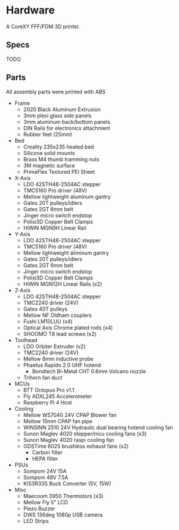 # Hardware

A CoreXY FFF/FDM 3D printer.

## Specs

TODO

## Parts

All assembly parts were printed with ABS

* Frame
    * 2020 Black Aluminum Extrusion
    * 3mm plexi glass side panels
    * 3mm aluminum back/bottom panels
    * DIN Rails for electronics attachment
    * Rubber feet (25mm)
* Bed
    * Creality 235x235 heated bed
    * Silicone solid mounts
    * Brass M4 thumb tramming nuts
    * 3M magnetic surface
    * PrimaFlex Textured PEI Sheet
* X-Axis
    * LDO 42STH48-2504AC stepper
    * TMC5160 Pro driver (48V)
    * Mellow lightweight aluminum gantry
    * Gates 20T pulleys/idlers
    * Gates 2GT 6mm belt
    * Jinger micro switch endstop
    * Polisi3D Copper Belt Clamps
    * HIWIN MGN9H Linear Rail
* Y-Axis
    * LDO 42STH48-2504AC stepper
    * TMC5160 Pro driver (48V)
    * Mellow lightweight aliminum gantry
    * Gates 20T pulleys/idlers
    * Gates 2GT 6mm belt
    * Jinger micro switch endstop
    * Polisi3D Copper Belt Clamps
    * HIWIN MGN12H Linear Rails (x2)
* Z-Axis
    * LDO 42STH48-2504AC stepper
    * TMC2240 driver (24V)
    * Gates 40T pulleys
    * Mellow NF Oldham couplers
    * Fushi LM10LUU (x4)
    * Optical Axis Chrome plated rods (x4)
    * SHOOMO T8 lead screws (x2)
* Toolhead
    * LDO Orbiter Extruder (v2)
    * TMC2240 driver (24V)
    * Mellow 8mm inductive probe
    * Phaetus Rapido 2.0 UHF hotend
        * Bondtech Bi-Metal CHT 0.6mm Volcano nozzle
    * Trihorn fan duct
* MCUs
    * BTT Octopus Pro v1.1
    * Fly ADXL245 Accelerometer
    * Raspberry Pi 4 Host
* Cooling
    * Mellow WS7040 24V CPAP Blower fan
    * Mellow 15mm CPAP fan pipe
    * WINSINN 2510 24V Hydraulic dual bearing hotend cooling fan
    * Sunon Maglev 4020 stepper/mcu cooling fans (x3)
    * Sunon Maglev 4020 raspi cooling fan
    * GDSTime 6025 brushless exhaust fans (x2)
        * Carbon filter
        * HEPA filter
* PSUs
    * Sompom 24V 15A
    * Sompom 48V 7.5A
    * KIS3R33S Buck Converter (5V, 15W)
* Misc
    * Maecoom 3950 Thermistors (x3)
    * Mellow Fly 5" LCD
    * Piezo Buzzer
    * DWS 136deg 1080p USB camera
    * LED Strips
